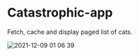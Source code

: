 # Catastrophic-app

Fetch, cache and display paged list of cats.

![2021-12-09 01 06 39](https://user-images.githubusercontent.com/9511896/145252062-dc32b923-e39c-43a8-94e0-fee9e2282eba.gif)
